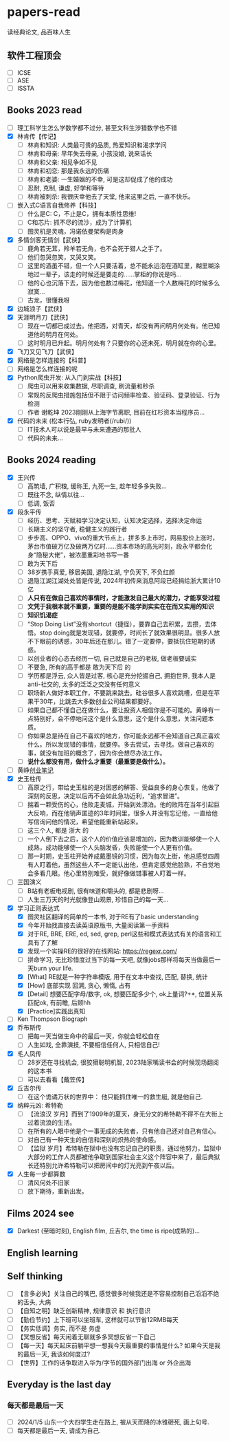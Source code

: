 # papers-read
读经典论文, 品百味人生
## 软件工程顶会
- [ ] ICSE
- [ ] ASE
- [ ] ISSTA
## Books 2023 read
- [ ] 理工科学生怎么学数学都不过分, 甚至文科生涉猎数学也不错
- [x] 林肯传【传记】
  - [ ] 林肯和知识: 人类最可贵的品质, 热爱知识和渴求学问
  - [ ] 林肯和母亲: 早年失去母亲, 小孩没娘, 说来话长
  - [ ] 林肯和父亲: 相见争如不见
  - [ ] 林肯和初恋: 那是我永远的伤痛
  - [ ] 林肯和老婆: 一生婚姻的不幸, 可是这却促成了他的成功
  - [ ] 忍耐, 克制, 谦虚, 好学和等待
  - [ ] 林肯被刺杀: 我很庆幸他去了天堂, 他来这里之后, 一直不快乐。
- [ ] 嵌入式C语言自我修养【科技】
  - [ ] 什么是C: C，不止是C，拥有本质性思维!
  - [ ] C和芯片: 抓不尽的流沙，成为了计算机
  - [ ] 图灵机是灵魂，冯诺依曼架构是肉身
- [x] 多情剑客无情剑【武侠】
  - [ ] 鹿角若无茸，羚羊若无角，也不会死于猎人之手了。
  - [ ] 他们忽哭忽笑，又哭又笑。
  - [ ] 这里的酒虽不错，但一个人只要活着，总不能永远泡在酒缸里，糊里糊涂地过一辈子，该走的时候还是要走的......掌柜的你说是吗...
  - [ ] 他的心也沉落下去，因为他也数过梅花，他知道一个人数梅花的时候多么寂寞...
  - [ ] 古龙，很懂我呀
- [x] 边城浪子【武侠】
- [x] 天涯明月刀【武侠】
  - [ ] 现在一切都已成过去。他把酒，对青天，却没有再问明月何处有。他已知道他的明月在何处。
  - [ ] 这时明月已升起。明月何处有？只要你的心还未死，明月就在你的心里。
- [x] 飞刀又见飞刀【武侠】
- [x]  网络是怎样连接的【科普】
  - [ ] 网络是怎么样连接的呢
- [x] Python爬虫开发: 从入门到实战【科技】
  - [ ]  爬虫可以用来收集数据, 尽职调查, 刷流量和秒杀
  - [ ]  常规的反爬虫措施包括但不限于访问频率检查、验证码、登录验证、行为检测
  - [ ]  作者 谢乾坤 2023刚刚从上海字节离职, 目前在红杉资本当程序员...
- [x] 代码的未来 (松本行弘, ruby发明者(/rubi/))
  - [ ] IT技术人可以说是最早与未来遭遇的那批人
  - [ ] 代码的未来...
## Books 2024 reading
- [x] 王兴传
  - [ ] 高筑墙, 广积粮, 缓称王, 九死一生, 趁年轻多多失败...
  - [ ] 既往不念, 纵情以往...
  - [ ] 低调, 饭否
- [x] 段永平传
  - [ ] 经历、思考、天赋和学习决定认知，认知决定选择，选择决定命运
  - [ ] 长期主义的坚守者, 稳健主义的践行者
  - [ ] 步步高、OPPO、vivo的重大节点上，拼多多上市时，网易股价上涨时，茅台市值破万亿及破两万亿时……资本市场的高光时刻，段永平都会化身“隐秘大佬”，被浓墨重彩地书写一番
  - [ ] 敢为天下后
  - [ ] 38岁携手真爱, 移居美国, 退隐江湖, 宁负天下, 不负红颜
  - [ ] 退隐江湖江湖处处皆是传说, 2024年初传来消息阿段已经捐给浙大累计10亿
  - [ ] **人只有在做自己喜欢的事情时，才能激发自己最大的潜力，才能享受过程**
  - [ ] **文凭于我根本就不重要，重要的是能不能学到实实在在而又实用的知识**
  - [ ] **知识饥渴症**
  - [ ] “Stop Doing List”没有shortcut（捷径），要靠自己去积累，去攒，去体悟。stop doing就是发现错，就要停，时间长了就效果很明显。很多人放不下眼前的诱惑，30年后还在那儿。错了一定要停，要抵抗住短期的诱惑。
  - [ ] 以创业者的心态去经历一切, 自己就是自己的老板, 做老板要诚实
  - [ ] 不要急, 所有的高手都是 敢为天下后 的
  - [ ] 学历都是浮云, 众人皆是过客, 核心是充分挖掘自己, 拥抱世界, 我本人是anti-社交的, 太多的泛泛之交没有任何意义
  - [ ] 职场新人做好本职工作，不要跳来跳去。硅谷很多人喜欢跳槽，但是在苹果干30年，比跳去大多数创业公司结果都要好。
  - [ ] 如果自己都不懂自己在做什么，要让投资人相信你是不可能的。黄峥有一点特别好，会不停地问这个是什么意思，这个是什么意思，关注问题本质。
  - [ ] 你如果总是待在自己不喜欢的地方，你可能永远都不会知道自己真正喜欢什么。所以发现错的事情，就要停。多去尝试，去寻找。做自己喜欢的事，就没有加班的概念了，因为你会想尽办法工作。
  - [ ] **说什么都没有用，做什么才重要（最重要是做什么）。**
- [ ] 黄峥[创业笔记](https://zhuanlan.zhihu.com/p/351355341)
- [x] 史玉柱传
  - [ ] 高原之行，带给史玉柱的是对困惑的解答、受益良多的身心恢复。他做了深刻的反思，决定以后再不会如此急功近利，“追求冒进”。
  - [ ] 揣着一颗受伤的心，他败走麦城，开始到处漂泊。他的败阵在当年引起巨大反响，而在他销声匿迹的3年时间里，很多人并没有忘记他，一直给他写信询问他的情况，希望他能重新站起来。
  - [ ] 这三个人, 都是 浙大 的
  - [ ] 一个人倒下去之后，这个人的价值应该是增加的，因为教训能够使一个人成熟，成功能够使一个人头脑发昏，失败能使一个人更有价值。
  - [ ] 那一时期，史玉柱开始养成戴墨镜的习惯，因为每次上街，他总感觉四周有人盯着他，虽然这些人不一定能认出他，但肯定感觉他脸熟，不自觉地会多看几眼。他心里特别难受，就好像做错事被人盯着一样。
- [ ] 三国演义
  - [ ] B站有老板电视剧, 很有味道和嚼头的, 都是悲剧呀...
  - [ ] 人生三万天的时光就像登山观景, 珍惜自己的每一天...
- [x] 学习正则表达式
  - [x] 图灵社区翻译的简单的一本书, 对于RE有了basic understanding
  - [x] 今年开始找直接去读英语原版书, 大量阅读第一手资料
  - [x] 对于RE, BRE, ERE, ed, sed, grep, perl这些和模式表达式有关的语言和工具有了了解
  - [x] 发现一个实操RE的很好的在线网站: https://regexr.com/
  - [ ] 拼命学习, 无比珍惜度过当下的每一天吧, 就像jobs那样将每天当做最后一天burn your life.
  - [x] [What] RE就是一种字符串模版, 用于在文本中查找, 匹配, 替换, 统计
  - [x] [How] 底部实现 回溯, 贪心, 懒惰, 占有
  - [x] [Detail] 想要匹配字母/数字, ok, 想要匹配多少个, ok上量词?+*, 位置关系匹配ok, 有前瞻, 后顾hh
  - [x] [Practice]实践出真知
- [ ] Ken Thompson Biograph
- [x] 乔布斯传
  - [ ] 把每一天当做生命中的最后一天，你就会轻松自在
  - [ ] 人生如戏, 全靠演技, 不要相信任何人, 只相信自己!
- [x] 毛人凤传
  - [ ] 28岁还在寻找机会, 很狡猾聪明机智, 2023陆家嘴读书会的时候现场翻阅的这本书
  - [ ] 可以去看看【戴笠传】
- [x] 丘吉尔传
  - [ ] 在这个诡谲万状的世界中： 他只能抓住唯一的救生艇, 就是他自己.
- [x] 纳粹元凶: 希特勒
  - [ ] 【流浪汉 岁月】而到了1909年的夏天，身无分文的希特勒不得不在大街上过着流浪的生活。
  - [ ] 在所有的人眼中他是个一事无成的失败者，只有他自己还对自己有信心。
  - [ ] 对自己有一种天生的自信和深刻的炽热的使命感。
  - [ ] 【监狱 岁月】希特勒在狱中也没有忘记自己的职责，通过他努力，监狱中大部分的工作人员都被他争取到国家社会主义这个阵容中来了，最后典狱长还特别允许希特勒可以把房间中的灯光亮到午夜以后。
- [x] 人生每一步都算数
  - [ ] 清风何处不旧家
  - [ ] 放下期待，重新出发。  
## Films 2024 see
- [x] Darkest (至暗时刻), English film, 丘吉尔, the time is ripe(成熟的)...
## English learning
## Self thinking
- [ ] 【言多必失】关注自己的嘴巴, 感觉很多时候我还是不容易控制自己滔滔不绝的舌头, 大病
- [ ] 【自知之明】缺乏创新精神, 规律意识 和 执行意识
- [ ] 【勤俭节约】上下班可以坐班车, 这样就可以节省12RMB每天
- [ ] 【务实低调】务实, 而不是 务虚
- [ ] 【冥想反省】每天闲着无聊就多多冥想反省一下自己
- [ ] 【每一天】每天起床前躺平想一想我今天最重要的事情是什么? 如果今天是我的最后一天, 我该如何度过?
- [ ] 【世界】工作的话争取进入华为/字节的国外部门出海 or 外企出海
## Everyday is the last day
### 每天都是最后一天
- [ ] 2024/1/5 山东一个大四学生走在路上, 被从天而降的冰锥砸死, 画上句号.
- [ ] 每天都是最后一天, 请成为自己.

